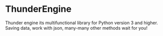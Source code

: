 # ThunderEngine
Thunder engine its multifunctional library for Python version 3 and higher. Saving data, work with json, many-many other methods wait for you!
